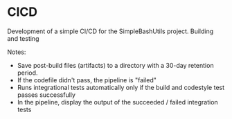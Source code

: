 # CICD
Development of a simple CI/CD for the SimpleBashUtils project. Building and testing

Notes:
*  Save post-build files (artifacts) to a directory with a 30-day retention period.
* If the codefile didn't pass, the pipeline is "failed"
* Runs integrational tests automatically only if the build and codestyle test passes successfully
* In the pipeline, display the output of the succeeded / failed integration tests